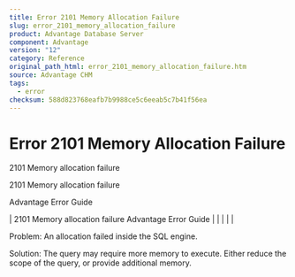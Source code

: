 ```yaml
---
title: Error 2101 Memory Allocation Failure
slug: error_2101_memory_allocation_failure
product: Advantage Database Server
component: Advantage
version: "12"
category: Reference
original_path_html: error_2101_memory_allocation_failure.htm
source: Advantage CHM
tags:
  - error
checksum: 588d823768eafb7b9988ce5c6eeab5c7b41f56ea
---
```


# Error 2101 Memory Allocation Failure

2101 Memory allocation failure

2101 Memory allocation failure

Advantage Error Guide

| 2101 Memory allocation failure  Advantage Error Guide |  |  |  |  |

Problem: An allocation failed inside the SQL engine.

Solution: The query may require more memory to execute. Either reduce the scope of the query, or provide additional memory.
